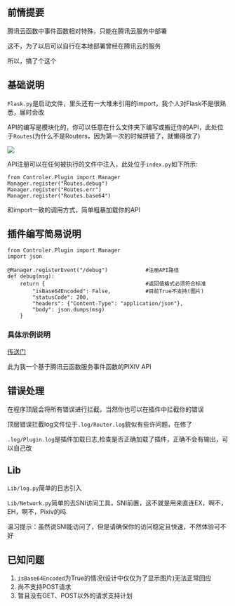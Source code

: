## 前情提要

腾讯云函数中事件函数相对特殊，只能在腾讯云服务中部署

这不，为了以后可以自行在本地部署曾经在腾讯云的服务

所以，搞了个这个

## 基础说明

`Flask.py`是启动文件，里头还有一大堆未引用的import，我个人对Flask不是很熟悉，届时会改

API的编写是模块化的，你可以任意在什么文件夹下编写或搬迁你的API，此处位于`Routes`(为什么不是Routers，因为第一次的时候拼错了，就懒得改了)

![](https://i.imgur.com/tbDbT9t.jpg)

API注册可以在任何被执行的文件中注入，此处位于`index.py`如下所示:

```
from Controler.Plugin import Manager
Manager.register("Routes.debug")
Manager.register("Routes.err")
Manager.register("Routes.base64")
```

和import一致的调用方式，简单粗暴加载你的API

## 插件编写简易说明

```
from Controler.Plugin import Manager
import json

@Manager.registerEvent("/debug")            #注册API路径
def debug(msg):
    return {                                #返回值格式必须符合标准
        "isBase64Encoded": False,           #目前True不支持(图片)
        "statusCode": 200,
        "headers": {"Content-Type": "application/json"},
        "body": json.dumps(msg)
    }
```
### 具体示例说明

[传送门](https://github.com/Rcrwrate/Serverless2local/blob/PIXIV/README.md)

此为我一个基于腾讯云函数服务事件函数的PIXIV API

## 错误处理

在程序顶层会将所有错误进行拦截，当然你也可以在插件中拦截你的错误

顶层错误拦截log文件位于`.log/Router.log`貌似有些许问题，在修了

`.log/Plugin.log`是插件加载日志,检查是否正确加载了插件，正确不会有输出，可以自己改

## Lib

`Lib/log.py`简单的日志引入

`Lib/Network.py`简单的去SNI访问工具，SNI前置，这不就是用来直连EX，啊不，EH，啊不，Pixiv的吗

温习提示：虽然说SNI能访问了，但是请确保你的访问稳定且快速，不然体验可不好

## 已知问题

1. `isBase64Encoded`为True的情况(设计中仅仅为了显示图片)无法正常回应
2. 尚不支持POST请求
3. 暂且没有GET、POST以外的请求支持计划
